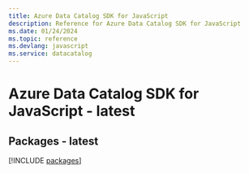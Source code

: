 ```yaml
---
title: Azure Data Catalog SDK for JavaScript
description: Reference for Azure Data Catalog SDK for JavaScript
ms.date: 01/24/2024
ms.topic: reference
ms.devlang: javascript
ms.service: datacatalog
---
```

# Azure Data Catalog SDK for JavaScript - latest
## Packages - latest
[!INCLUDE [packages](data-catalog-index.md)]